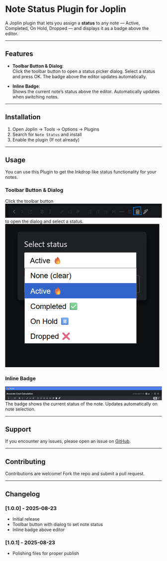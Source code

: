 # Note Status Plugin for Joplin

A Joplin plugin that lets you assign a **status** to any note — Active, Completed, On Hold, Dropped — and displays it as a badge above the editor.

---

## Features

- **Toolbar Button & Dialog**:  
  Click the toolbar button to open a status picker dialog. Select a status and press OK. The badge above the editor updates automatically.

- **Inline Badge**:  
  Shows the current note’s status above the editor. Automatically updates when switching notes.

---

## Installation

1. Open Joplin → Tools → Options → Plugins
2. Search for `Note Status` and install
3. Enable the plugin (If not already)

---

## Usage

You can use this Plugin to get the Inkdrop like status functionality for your notes.

### Toolbar Button & Dialog
Click the toolbar button
![Status ToolBar Button](./icons/toolbar_button.png)
 to open the dialog and select a status.
![Status Dialog](./icons/status_picker_dialog.png)  

### Inline Badge
![Status Badge](./icons/panel_to_show_status.png)  
The badge shows the current status of the note. Updates automatically on note selection.

---

## Support

If you encounter any issues, please open an issue on [GitHub](https://github.com/DeeptangshuSaha/joplin-plugin-note_status/issues).

---

## Contributing

Contributions are welcome! Fork the repo and submit a pull request.

---

## Changelog

### [1.0.0] - 2025-08-23
- Initial release
- Toolbar button with dialog to set note status
- Inline badge above editor

### [1.0.1] - 2025-08-23
- Polishing files for proper publish
